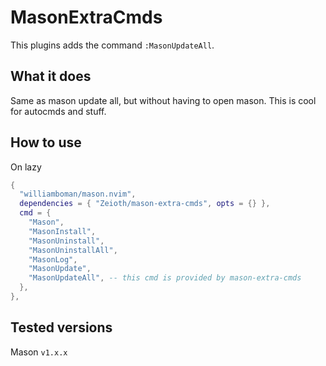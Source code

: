 # MasonExtraCmds
This plugins adds the command `:MasonUpdateAll`.

## What it does
Same as mason update all, but without having to open mason. This is cool for autocmds and stuff.

## How to use
On lazy
```lua
{
  "williamboman/mason.nvim",
  dependencies = { "Zeioth/mason-extra-cmds", opts = {} },
  cmd = {
    "Mason",
    "MasonInstall",
    "MasonUninstall",
    "MasonUninstallAll",
    "MasonLog",
    "MasonUpdate",
    "MasonUpdateAll", -- this cmd is provided by mason-extra-cmds
  },
},
```

## Tested versions
Mason `v1.x.x`
